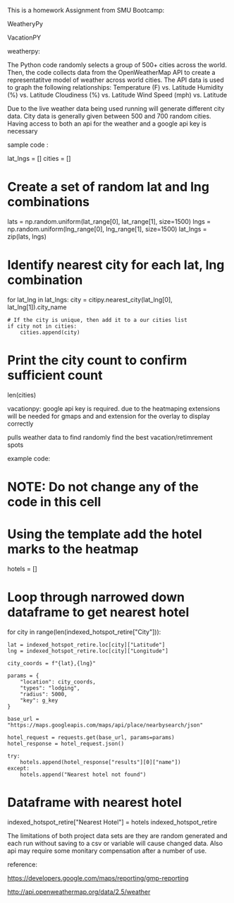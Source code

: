 This is a homework Assignment from SMU Bootcamp:

WeatheryPy

VacationPY 

weatherpy:

The Python code randomly selects a group of 500+ cities across the world. Then, the code collects data from the OpenWeatherMap API to create a representatitve model of weather across world cities. The API data is used to graph the following relationships:
Temperature (F) vs. Latitude
Humidity (%) vs. Latitude
Cloudiness (%) vs. Latitude
Wind Speed (mph) vs. Latitude


Due to the live weather data being used running will generate different city data.  City data is generally given between 500 and 700 random cities.  Having access to both an api for the weather and a google api key is necessary


sample code : 

lat_lngs = []
cities = []

# Create a set of random lat and lng combinations
lats = np.random.uniform(lat_range[0], lat_range[1], size=1500)
lngs = np.random.uniform(lng_range[0], lng_range[1], size=1500)
lat_lngs = zip(lats, lngs)

# Identify nearest city for each lat, lng combination
for lat_lng in lat_lngs:
    city = citipy.nearest_city(lat_lng[0], lat_lng[1]).city_name
    
    # If the city is unique, then add it to a our cities list
    if city not in cities:
        cities.append(city)

# Print the city count to confirm sufficient count
len(cities)


 vacationpy:
 google api key is required.  due to the heatmaping extensions will be needed for gmaps and and extension for the overlay to display correctly 

 pulls weather data to find randomly find the best vacation/retimrement spots 


example code:

# NOTE: Do not change any of the code in this cell

# Using the template add the hotel marks to the heatmap
hotels = []

# Loop through narrowed down dataframe to get nearest hotel
for city in range(len(indexed_hotspot_retire["City"])):

    lat = indexed_hotspot_retire.loc[city]["Latitude"]
    lng = indexed_hotspot_retire.loc[city]["Longitude"]

    city_coords = f"{lat},{lng}"

    params = {
        "location": city_coords, 
        "types": "lodging",
        "radius": 5000,
        "key": g_key
    }

    base_url = "https://maps.googleapis.com/maps/api/place/nearbysearch/json"   

    hotel_request = requests.get(base_url, params=params)
    hotel_response = hotel_request.json()

    try:
        hotels.append(hotel_response["results"][0]["name"])
    except:
        hotels.append("Nearest hotel not found")

# Dataframe with nearest hotel
indexed_hotspot_retire["Nearest Hotel"] = hotels
indexed_hotspot_retire


The limitations of both project data sets are they are random generated and each run without saving to a csv or variable will cause changed data.   Also api may require some monitary compensation after a number of use. 



reference: 

 https://developers.google.com/maps/reporting/gmp-reporting 

 http://api.openweathermap.org/data/2.5/weather

 